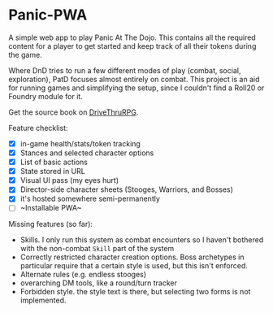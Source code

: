 # Panic-PWA

A simple web app to play Panic At The Dojo. This contains all the required content for a player to get started and keep track of all their tokens during the game.

Where DnD tries to run a few different modes of play (combat, social, exploration), PatD focuses almost entirely on combat. This project is an aid for running games and simplifying the setup, since I couldn't find a Roll20 or Foundry module for it.

Get the source book on [DriveThruRPG](https://www.drivethrurpg.com/en/product/247607/panic-at-the-dojo).

Feature checklist:

- [x] in-game health/stats/token tracking
- [x] Stances and selected character options
- [x] List of basic actions
- [x] State stored in URL
- [x] Visual UI pass (my eyes hurt)
- [x] Director-side character sheets (Stooges, Warriors, and Bosses)
- [x] it's hosted somewhere semi-permanently
- [ ] ~Installable PWA~

Missing features (so far):

- Skills. I only run this system as combat encounters so I haven't bothered with the non-combat `Skill` part of the system
- Correctly restricted character creation options. Boss archetypes in particular require that a certain style is used, but this isn't enforced.
- Alternate rules (e.g. endless stooges)
- overarching DM tools, like a round/turn tracker
- Forbidden style. the style text is there, but selecting two forms is not implemented.
